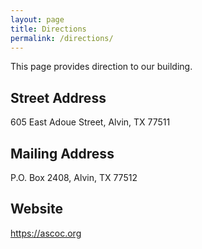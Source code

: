 ```yaml
---
layout: page
title: Directions
permalink: /directions/
---
```


This page provides direction to our building.

## Street Address

605 East Adoue Street, Alvin, TX  77511

## Mailing Address

P.O. Box 2408, Alvin, TX  77512

## Website

https://ascoc.org
